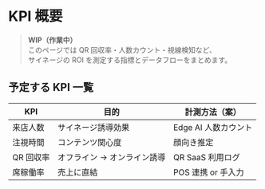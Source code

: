 # KPI 概要

> **WIP（作業中）**  
> このページでは QR 回収率・人数カウント・視線検知など、  
> サイネージの ROI を測定する指標とデータフローをまとめます。

## 予定する KPI 一覧

| KPI | 目的 | 計測方法（案） |
|-----|------|---------------|
| 来店人数 | サイネージ誘導効果 | Edge AI 人数カウント |
| 注視時間 | コンテンツ関心度 | 顔向き推定 |
| QR 回収率 | オフライン → オンライン誘導 | QR SaaS 利用ログ |
| 席稼働率 | 売上に直結 | POS 連携 or 手入力 |

<!-- TODO: kpi_overview.mmd / .png/.pdf を追加したら埋め込む -->
